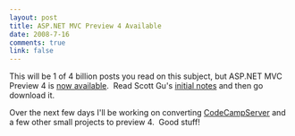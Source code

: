 ```yaml
--- 
layout: post
title: ASP.NET MVC Preview 4 Available
date: 2008-7-16
comments: true
link: false
---
```

<p>This will be 1 of 4 billion posts you read on this subject, but ASP.NET MVC Preview 4 is <a href="http://www.codeplex.com/aspnet/Release/ProjectReleases.aspx?ReleaseId=15389" target="_blank">now available</a>.&#160; Read Scott Gu's <a href="http://weblogs.asp.net/scottgu/archive/2008/07/14/asp-net-mvc-preview-4-release-part-1.aspx" target="_blank">initial notes</a> and then go download it.</p><p>Over the next few days I'll be working on converting <a href="http://codecampserver.org" target="_blank">CodeCampServer</a> and a few other small projects to preview 4.&#160; Good stuff!</p>
